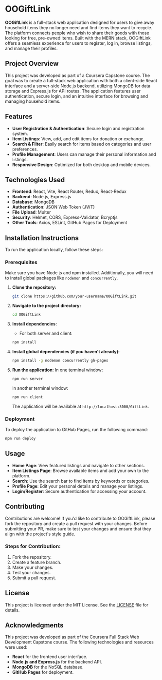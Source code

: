 
# OOGiftLink

**OOGiftLink** is a full-stack web application designed for users to give away household items they no longer need and find items they want to recycle. The platform connects people who wish to share their goods with those looking for free, pre-owned items. Built with the MERN stack, OOGiftLink offers a seamless experience for users to register, log in, browse listings, and manage their profiles.

## Project Overview

This project was developed as part of a Coursera Capstone course. The goal was to create a full-stack web application with both a client-side React interface and a server-side Node.js backend, utilizing MongoDB for data storage and Express.js for API routes. The application features user authentication, secure login, and an intuitive interface for browsing and managing household items.

## Features

- **User Registration & Authentication**: Secure login and registration system.
- **Item Listings**: View, add, and edit items for donation or exchange.
- **Search & Filter**: Easily search for items based on categories and user preferences.
- **Profile Management**: Users can manage their personal information and listings.
- **Responsive Design**: Optimized for both desktop and mobile devices.

## Technologies Used

- **Frontend**: React, Vite, React Router, Redux, React-Redux
- **Backend**: Node.js, Express.js
- **Database**: MongoDB
- **Authentication**: JSON Web Token (JWT)
- **File Upload**: Multer
- **Security**: Helmet, CORS, Express-Validator, Bcryptjs
- **Other Tools**: Axios, ESLint, GitHub Pages for Deployment

## Installation Instructions

To run the application locally, follow these steps:

### Prerequisites

Make sure you have Node.js and npm installed. Additionally, you will need to install global packages like `nodemon` and `concurrently`.

1. **Clone the repository:**
   ```bash
   git clone https://github.com/your-username/OOGiftLink.git
   ```

2. **Navigate to the project directory:**
   ```bash
   cd OOGiftLink
   ```

3. **Install dependencies:**
   - For both server and client:
   ```bash
   npm install
   ```

4. **Install global dependencies (if you haven’t already):**
   ```bash
   npm install -g nodemon concurrently gh-pages
   ```

5. **Run the application:**
   In one terminal window:
   ```bash
   npm run server
   ```

   In another terminal window:
   ```bash
   npm run client
   ```

   The application will be available at `http://localhost:3000/GiftLink`.

### Deployment

To deploy the application to GitHub Pages, run the following command:
```bash
npm run deploy
```

## Usage

- **Home Page**: View featured listings and navigate to other sections.
- **Item Listings Page**: Browse available items and add your own to the platform.
- **Search**: Use the search bar to find items by keywords or categories.
- **Profile Page**: Edit your personal details and manage your listings.
- **Login/Register**: Secure authentication for accessing your account.

## Contributing

Contributions are welcome! If you'd like to contribute to OOGiftLink, please fork the repository and create a pull request with your changes. Before submitting your PR, make sure to test your changes and ensure that they align with the project's style guide.

### Steps for Contribution:
1. Fork the repository.
2. Create a feature branch.
3. Make your changes.
4. Test your changes.
5. Submit a pull request.

## License

This project is licensed under the MIT License. See the [LICENSE](LICENSE) file for details.

## Acknowledgments

This project was developed as part of the Coursera Full Stack Web Development Capstone course. The following technologies and resources were used:

- **React** for the frontend user interface.
- **Node.js and Express.js** for the backend API.
- **MongoDB** for the NoSQL database.
- **GitHub Pages** for deployment.